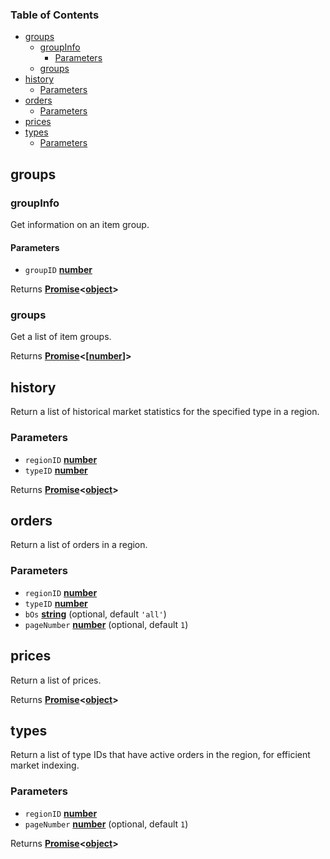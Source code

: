 <!-- Generated by documentation.js. Update this documentation by updating the source code. -->

### Table of Contents

-   [groups][1]
    -   [groupInfo][2]
        -   [Parameters][3]
    -   [groups][4]
-   [history][5]
    -   [Parameters][6]
-   [orders][7]
    -   [Parameters][8]
-   [prices][9]
-   [types][10]
    -   [Parameters][11]

## groups

### groupInfo

Get information on an item group.

#### Parameters

-   `groupID` **[number][12]**&#x20;

Returns **[Promise][13]<[object][14]>**&#x20;

### groups

Get a list of item groups.

Returns **[Promise][13]<\[[number][12]]>**&#x20;

## history

Return a list of historical market statistics for the specified type in a region.

### Parameters

-   `regionID` **[number][12]**&#x20;
-   `typeID` **[number][12]**&#x20;

Returns **[Promise][13]<[object][14]>**&#x20;

## orders

Return a list of orders in a region.

### Parameters

-   `regionID` **[number][12]**&#x20;
-   `typeID` **[number][12]**&#x20;
-   `bOs` **[string][15]** (optional, default `'all'`)
-   `pageNumber` **[number][12]** (optional, default `1`)

## prices

Return a list of prices.

Returns **[Promise][13]<[object][14]>**&#x20;

## types

Return a list of type IDs that have active orders in the region, for efficient market indexing.

### Parameters

-   `regionID` **[number][12]**&#x20;
-   `pageNumber` **[number][12]** (optional, default `1`)

Returns **[Promise][13]<[object][14]>**&#x20;

[1]: #groups
[2]: #groupinfo
[3]: #parameters
[4]: #groups-1
[5]: #history
[6]: #parameters-1
[7]: #orders
[8]: #parameters-2
[9]: #prices
[10]: #types
[11]: #parameters-3
[12]: https://developer.mozilla.org/docs/Web/JavaScript/Reference/Global_Objects/Number
[13]: https://developer.mozilla.org/docs/Web/JavaScript/Reference/Global_Objects/Promise
[14]: https://developer.mozilla.org/docs/Web/JavaScript/Reference/Global_Objects/Object
[15]: https://developer.mozilla.org/docs/Web/JavaScript/Reference/Global_Objects/String
